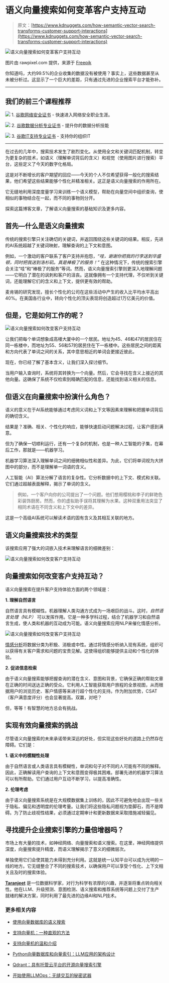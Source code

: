 # 语义向量搜索如何变革客户支持互动

> 原文：[https://www.kdnuggets.com/how-semantic-vector-search-transforms-customer-support-interactions](https://www.kdnuggets.com/how-semantic-vector-search-transforms-customer-support-interactions)

![语义向量搜索如何变革客户支持互动](../Images/8735fc3744656e5c0cbdee85d0ab1baa.png)

图片由 rawpixel.com 提供，来源于 [Freepik](https://www.freepik.com/free-vector/illustration-search-box_3139727.htm#query=Vector%20Search&position=42&from_view=search&track=ais&uuid=8c4c2cdb-949e-49b8-8eb7-5f695f47fd16)

你知道吗，大约99.5%的企业收集的数据没有被使用？事实上，这些数据甚至从未被分析过。这显示了一个巨大的差距，只有通过先进的企业搜索平台才能弥补。

* * *

## 我们的前三个课程推荐

![](../Images/0244c01ba9267c002ef39d4907e0b8fb.png) 1\. [谷歌网络安全证书](https://www.kdnuggets.com/google-cybersecurity) - 快速进入网络安全职业生涯。

![](../Images/e225c49c3c91745821c8c0368bf04711.png) 2\. [谷歌数据分析专业证书](https://www.kdnuggets.com/google-data-analytics) - 提升你的数据分析技能

![](../Images/0244c01ba9267c002ef39d4907e0b8fb.png) 3\. [谷歌IT支持专业证书](https://www.kdnuggets.com/google-itsupport) - 支持你的组织IT

* * *

在过去的几年中，搜索技术发生了剧烈变化。从使用全文和关键词匹配机制，转变为更复杂的技术，如语义（理解单词背后的含义）和视觉（使用图片进行搜索）平台，这些定义了今天的数字化格局。

这是对不断增长的客户期望的回应——今天的个人不仅希望获得一般化的搜索结果，他们希望这些结果能够个性化并精准相关。这正是语义向量搜索的作用所在。

它无缝地利用深度度量学习来训练一个语义模型，帮助在向量空间中组织查询，使相似的事物结合在一起，而不同的事物则分开。

探索这篇博客文章，了解语义向量搜索的基础知识及更多内容。

## 首先—什么是语义向量搜索

传统的搜索引擎只关注确切的关键词，并返回围绕这些关键词的结果。相反，先进的AI系统超越了关键词映射，理解查询的上下文和意图。

例如，一个激动的客户联系了客户支持并抱怨，*“哇，谢谢你把我的行李送到华盛顿，同时把我送到洛杉矶。真是棒极了的服务！”* 在这种情况下，传统的搜索引擎会关注“哇”和“棒极了的服务”等词。然而，语义向量搜索引擎则更深入地理解问题——它明白了潜在的讽刺和客户的沮丧。这就像拥有一个支持代理，不仅听到关键词，还能理解它们的含义和上下文，提供更有效的帮助。

麦肯锡的研究发现，擅长个性化的公司在这些活动中产生的收入比平均水平高出40%。在美国各行业中，转向个性化的顶尖表现将创造超过1万亿美元的价值。

## 但是，它是如何工作的呢？

![语义向量搜索如何改变客户支持互动](../Images/f78669d095240b0ed9b127813b322e24.png)

让我们把每个单词想象成高楼大厦中的一个居民。地址为45、46和47的居民住在同一栋楼中，而地址为55、56和57的居民住在下一栋楼中。这些居民之间的距离和方向代表了单词之间的关系，其中意思相近的单词会更接近彼此。

现在，你已经了解了基本含义，让我们深入探讨细节。

当用户输入查询时，系统将其转换为一个向量。然后，它会寻找在含义上接近的其他向量。这确保了系统不仅检索到精确匹配的信息，还能找到语义相关的信息。

## 但语义在向量搜索中扮演什么角色？

语义的意义在于AI系统能够通过考虑同义词和上下文等因素来理解和把握单词背后的确切含义。

结果是？准确、相关、个性化的响应，能够快速启动问题解决过程，让客户感到满意。

但为了确保一切顺利运行，还有一个复杂的机制，也是一种人工智能的子集，在幕后工作，那就是——机器学习。

机器学习算法深入理解单词之间的细微相似性和差异。为此，它们将单词视为大拼图中的部分，而不是理解单一词语的含义。

人工智能（AI）算法分解了语言的复杂性。它分析数据中的上下文、模式和关联。它们通过超越表面解释，揭示了单词的含义。

> 例如，一个客户向你的公司提出了一个问题。他们想用樱桃和李子的鲜艳色彩装饰厨房。然而，你的虚拟助手误将其理解为水果。这种双重用法突显了相同术语在不同含义和上下文中的差异。

这是一个高级AI系统可以解读术语的固有含义及其相互关联的地方。

## 语义向量搜索技术的类型

该搜索应用了强大的词嵌入技术来理解语言的细微差别：

![语义向量搜索如何改变客户支持互动](../Images/506d18553bdf93b2ec2931fffd7cc6d3.png)

## 向量搜索如何改变客户支持互动？

语义向量搜索在提升客户支持体验方面的两个领域是：

**1\. 理解自然语言**

自然语言具有模糊性。机器理解人类沟通方式成为一场艰巨的战斗。这时，*自然语言处理（NLP）* 可以发挥作用。它是一种多学科过程，结合了机器学习和自然语言生成，使人类和机器的互动成为可能。语义向量搜索应用NLP来催化情感分析。

![语义向量搜索如何改变客户支持互动](../Images/a4ed7fa7793a295da31730e004f9c7a5.png)

[情感分析](https://www.searchunify.com/sudo-technical-blogs/unlocking-the-power-of-large-language-models-in-sentiment-analysis-for-customer-support)将数据分类为积极、消极或中性。通过将情感分析纳入现有系统，组织可以获得有关客户需求和问题的宝贵见解。这使得组织能够提供主动和个性化的体验。

**2\. 促进信息检索**

由于语义向量搜索能够把握查询的潜在含义、意图和背景，它确保正确的帮助文章在正确的时间送达正确的受众。它利用人工智能获取用户旅程的全景视图，从而根据用户的浏览历史、客户情感等来进行超个性化的支持。作为附加优势，CSAT（客户满意度评分）也会显著提高。双赢，对吧？

但，等等！有智慧的地方总会有挑战。

## 实现有效向量搜索的挑战

尽管语义向量搜索的未来承诺带来深远的好处，但实现这些好处的道路上仍然存在障碍。它们是：

**1\. 语义中的模糊性处理**

由于自然语言或人类语言具有模糊性，单词和句子对不同的人可能有不同的解释。因此，正确解读用户查询的上下文和意图变得极其困难。部署先进的机器学习算法可以有所帮助。它们通过用户互动不断学习，以提高准确性。

**2\. 伦理考虑**

由于语义向量搜索系统是在大规模数据集上训练的，因此不可避免地会出现一些关于隐私、偏见和透明度的伦理考量。让我们将这些隐私问题视为垫脚石，而不是障碍。为了防止歧视性结果，必须通过定期审计和更新数据来采取措施减轻偏见。

## 寻找提升企业搜索引擎的力量倍增器吗？

市场上有大量的技术，如神经网络、向量搜索和语义搜索。在这里，神经网络提供深度，向量搜索提升精度，而语义理解揭示了意义的细微层次。

单独使用它们会使其能力未得到充分利用。这就是统一认知平台可以成为光明的一线的地方。它无缝整合了不同的搜索技术，以确保用户可以享受个性化、上下文相关且及时的搜索体验。

**[Taranjeet](https://www.linkedin.com/in/taranjeet-singh-35565837/)** 是一位数据科学家，对行为科学有浓厚的兴趣，并逐渐将重点转向相关性。他在LLM、升级预测、意图检测、语义搜索和推荐系统等问题上交付了生产就绪的解决方案，同时利用了最先进的边缘AI和NLP技术。

### 更多相关内容

+   [使用向量数据库的语义搜索](https://www.kdnuggets.com/semantic-search-with-vector-databases)

+   [支持向量机：一种直观的方法](https://www.kdnuggets.com/2022/08/support-vector-machines-intuitive-approach.html)

+   [支持向量机的温和介绍](https://www.kdnuggets.com/2023/07/gentle-introduction-support-vector-machines.html)

+   [Python向量数据库和向量索引：LLM应用的架构设计](https://www.kdnuggets.com/2023/08/python-vector-databases-vector-indexes-architecting-llm-apps.html)

+   [Qdrant：具有托管云平台的开源向量搜索引擎](https://www.kdnuggets.com/2023/02/qdrant-open-source-vector-search-engine-managed-cloud-platform.html)

+   [开始使用LLMOps：无缝交互的秘密武器](https://www.kdnuggets.com/getting-started-with-llmops-the-secret-sauce-behind-seamless-interactions)
